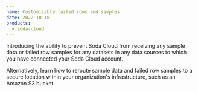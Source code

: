 ```yaml
---
name: Customizable failed rows and samples
date: 2022-10-18
products:
  - soda-cloud
---
```


Introducing the ability to prevent Soda Cloud from receiving any sample data or failed row samples for any datasets in any data sources to which you have connected your Soda Cloud account.

Alternatively, learn how to reroute sample data and failed row samples to a secure location within your organization's infrastructure, such as an Amazon S3 bucket.

